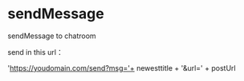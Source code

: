 # sendMessage
sendMessage to chatroom 

send in this url：

'https://youdomain.com/send?msg='+ newesttitle +  '&url=' + postUrl
